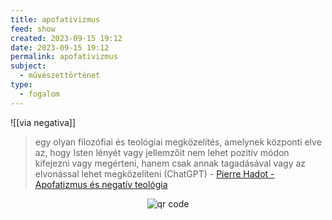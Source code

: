 ```yaml
---
title: apofativizmus
feed: show
created: 2023-09-15 19:12
date: 2023-09-15 19:12
permalink: apofativizmus
subject:
  - művészettörténet
type:
  - fogalom
---
```

![[via negativa]]

> egy olyan filozófiai és teológiai megközelítés, amelynek központi elve az, hogy Isten lényét vagy jellemzőit nem lehet pozitív módon kifejezni vagy megérteni, hanem csak annak tagadásával vagy az elvonással lehet megközelíteni (ChatGPT) - [Pierre Hadot - Apofatizmus és negatív teológia](https://epa.oszk.hu/03500/03594/00003/pdf/EPA03594_2009_02_079-088.pdf)




<p style="text-align: center;"><img src="https://chart.googleapis.com/chart?cht=qr&chl=https://notes.andrasdenes.com/apofativizmus&chs=180x180&choe=UTF-8&chld=L|2" alt="qr code"></p>

